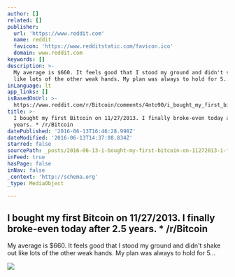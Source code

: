 ```yaml
---
author: []
related: []
publisher:
  url: 'https://www.reddit.com'
  name: reddit
  favicon: 'https://www.redditstatic.com/favicon.ico'
  domain: www.reddit.com
keywords: []
description: >-
  My average is $660. It feels good that I stood my ground and didn't shake out
  like lots of the other weak hands. My plan was always to hold for 5...
inLanguage: lt
app_links: []
isBasedOnUrl: >-
  https://www.reddit.com/r/Bitcoin/comments/4nto90/i_bought_my_first_bitcoin_on_11272013_i_finally/
title: >-
  I bought my first Bitcoin on 11/27/2013. I finally broke-even today after 2.5
  years. * /r/Bitcoin
datePublished: '2016-06-13T16:46:28.998Z'
dateModified: '2016-06-13T14:37:08.834Z'
starred: false
sourcePath: _posts/2016-06-13-i-bought-my-first-bitcoin-on-11272013-i-finally-broke-eve.md
inFeed: true
hasPage: false
inNav: false
_context: 'http://schema.org'
_type: MediaObject

---
```

<article style=""><h1>I bought my first Bitcoin on 11/27/2013. I finally broke-even today after 2.5 years. * /r/Bitcoin</h1><p>My average is $660. It feels good that I stood my ground and didn't shake out like lots of the other weak hands. My plan was always to hold for 5...</p><img src="https://www.redditstatic.com/icon.png" /></article>